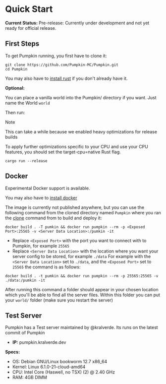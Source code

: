 # Quick Start

**Current Status:**
Pre-release: Currently under development and not yet ready for official release.

## First Steps
To get Pumpkin running, you first have to clone it:
```shell
git clone https://github.com/Pumpkin-MC/Pumpkin.git
cd Pumpkin
```

You may also have to [install rust](https://www.rust-lang.org/tools/install) if you don't already have it.

**Optional:**

You can place a vanilla world into the Pumpkin/ directory if you want. Just name the World `world`

Then run:

> [!NOTE]
> This can take a while because we enabled heavy optimizations for release builds
>
> To apply further optimizations specific to your CPU and use your CPU features, you should set the target-cpu=native
> Rust flag.

```shell
cargo run --release
```

## Docker

Experimental Docker support is available.

You may also have to [install docker](https://docs.docker.com/engine/install/)

The image is currently not published anywhere, but you can use the following command from the cloned directory named `Pumpkin` where you ran the [clone](#first-steps) command from to build and deploy it:

```shell
docker build . -T pumkin && docker run pumpkin --rm -p <Exposed Port>:25565 -v <Server Data Location>:/pumkin -it 
```
- Replace `<Exposed Port>` with the port you want to connect with to Pumpkin, for example `25565`
- Replace `<Server Data Location>` with the location where you want your server config to be stored, for example `./data`
For example with the `<Server Data Location>` set to `./data`, and the `<Exposed Port>` set to `25565` the command is as follows:
```shell
docker build . -t pumkin && docker run pumpkin --rm -p 25565:25565 -v ./data:/pumkin -it 
```
After running this command a folder should appear in your chosen location which you'll be able to find all the server files.
Within this folder you can put your `world/` folder (make sure you restart the server)


## Test Server
Pumpkin has a Test server maintained by @kralverde. Its runs on the latest commit of Pumpkin

- **IP:** pumpkin.kralverde.dev

**Specs:**
- OS: Debian GNU/Linux bookworm 12.7 x86_64
- Kernel: Linux 6.1.0-21-cloud-amd64
- CPU: Intel Core (Haswell, no TSX) (2) @ 2.40 GHz
- RAM: 4GB DIMM
